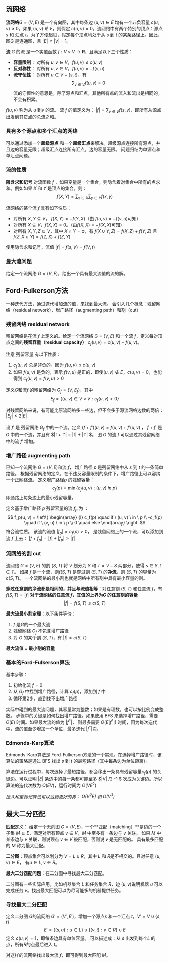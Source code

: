 

## 流网络

**流网络**$G = (V, E)$ 是一个有向图，其中每条边 $(u, v) \in E$ 均有一个非负容量 $c(u, v) \ge 0$。如果 $(u, v) \notin E$，则假定 $c(u, v) = 0$。流网络中有两个特别的顶点：源点 $s$ 和 汇点 $t$。为了方便起见，假定每个顶点均处于从 $s$ 到 $t$ 的某条路径上。因此，图$G$ 是连通图，且 $|E| \ge |V| - 1$。

**流**
$G$ 的流 是一个实值函数 $f: V \times V \to \boldsymbol{R}$，且满足以下三个性质：
- **容量限制**： 对所有 $u, v \in V$，$f(u, v) \le c(u, v)$
- **反对称性**： 对所有 $u, v \in V$，$f(u, v) = -f(v, u)$
- **流守恒性**： 对所有 $u \in V - \{s, t\}$，有 $$ \sum_{v \in V}{f(u, v)} = 0$$ 流的守恒性的意思是，除了源点和汇点，其他所有点的流入和流出是相同的，不会有积累。

$f(u, v)$ 称为从 $u$ 到$v$ 的流。 流 $f$ 的值定义为： $|f| = \sum_{v\in V}{f(s,v)}$，即所有从源点出发到其它点的总流之和。

### 具有多个源点和多个汇点的网络
可以通过添加一个**超级源点** 和一个**超级汇点**来解决。超级源点连接所有源点，并且边的容量无限；超级汇点连接所有汇点，边的容量无限。
问题归结为单源点和单汇点问题。

### 流的性质
**隐含求和记号**
对流函数 $f$ ，如果变量是一个集合，则隐含着对集合中所有的点求和。例如如果 $X$ 和 $Y$ 是顶点的集合，则：$$f(X, Y) = \sum_{x\in X}{\sum_{y\in Y}{f(x, y)}}$$

流网络的某个流 $f$ 具有如下性质：
- 对所有 $X, Y \subseteq V$， $f(X, Y) = -f(Y, X)$（由 $f(u,v) = -f(v, u)$可知）
- 对所有 $X \subseteq V$，$f(X, X) = 0$。（由$f(X, X) = -f(X, X)$可知）
- 对所有 $X, Y, Z \subseteq V$，其中 $X \cap Y = \emptyset$，有 $f(X \cup Y, Z) = f(X, Z) + f(Y, Z)$ 且 $f(Z, X \cup Y) = f(Z, X) + f(Z, Y)$

使用隐含求和记号，流值 $|f| = f(s, V) = f(V, t)$

### 最大流问题
给定一个流网络 $G=(V, E)$，给出一个具有最大流值的流的解。

## Ford-Fulkerson方法
一种迭代方法，通过迭代增加流的值，来找到最大流。
会引入几个概念：残留网络（residual network），增广路径（augmenting path）和割（cut）

### 残留网络 residual network
残留网络是在流 $f$ 上定义的。给定一个流网络 $G=(V, E)$ 和一个流 $f$，定义每对顶点之间的**残留容量（residual capacity）** $c_f(u,v) = c(u, v) - f(u, v)$。

注意 残留容量 有以下性质：
1. $c_f(u,v)$ 总是非负的。因为 $f(u, v) \le c(u, v)$
2. 如果 $f(u, v)$ 是负的，表示 $f(v, u)$ 是正的，即使$(u, v) \notin E$，$c(u, v) = 0$，也能得到 $c_f(u, v) = f(v, u) > 0$

定义$G$和流$f$ 的残留网络为 $G_f = (V, E_f)$，其中 $$ E_f = \{ (u, v) \in V \times V: c_f(u, v) > 0 \}$$

对残留网络来说，有可能比原流网络多一些边，但不会多于源流网络边数的两倍： $|E_f| \le 2|E|$

设 $f'$ 是 残留网络 $G_f$ 中的一个流。定义 $(f + f')(u, v) = f(u, v) + f'(u, v)$ ， $f + f'$ 是 $G$ 中的一个流，并且有 $|f + f'| = |f| + |f'| $。 图 $G$ 的流 $f$ 可以通过其残留网络中的流 $f'$ 增加。

### 增广路径 augmenting path
已知一个流网络 $G=(V, E)$和流 $f$， 增广路径 $p$ 是残留网络中从 $s$ 到 $t$ 的一条简单路径。
根据残留网络的定义，在不违反容量限制的条件下，增广路径上可以容纳一个正网络流。
定义增广路径$p$ 的残留容量：$$ c_f(p) = \min{\{c_f(u, v): (u, v) \ in \ p \}}$$ 即通路上每条边上的最小残留容量。

定义基于增广路径 $p$ 残留容量的流 $f_p$ 为 ：
$$ f_p(u, v) = \left\{ \begin{array} {l}
c_f(p)   \quad if \ (u, v) \ in \ p \\
-c_f(p)  \quad if \ (v, u) \ in \ p \\
0 \quad else
\end{array} \right .$$ 符合流性质。
该流的流值 $|f_p| = c_f(p) > 0$， 是残留网络上的一个流，可以添加到流 $f$ 上去： $|f+f_p| = |f|+|f_p| > |f|$

### 流网络的割 cut
流网络 $G=(V, E)$ 的割 $(S, T)$ 将 $V$ 划分为 $S$ 和 $T = V - S$ 两部分，使得 $s \in S, t \in T$。
如果 $f$ 是一个流，则$f(S, T)$ 是穿过割 $(S, T)$ 的**净流**。割 $(S, T)$ 的容量为 $c(S, T)$。
一个流网络的最小割也就是网络中所有割中具有最小容量的割。

**穿过任意割的净流都是相同的，并且与流值相等**：对任意割 $(S, T)$ 和任意流 $f$，有 $f(S, T) = |f|$
**对于流网络的任意流 $f$，其值的上界为$G$ 的任意割的容量** $$ |f| = f(S, T) \le c(S, T)$$

**最大流最小割定理**：以下条件等价：
1. $f$ 是$G$的一个最大流
2. 残留网络 $G_f$ 不包含增广路径
3. 对 $G$ 的某个割 $(S, T)$，有 $|f| = c(S, T)$

**最大流值 = 最小割的容量**


### 基本的Ford-Fulkerson算法

基本步骤：
1. 初始化流 $f = 0$
2. 从 $G_f$ 中找到增广路径，计算 $c_f(p)$，添加到 $f$ 中
3. 循环第2步，直到找不出增广路径

实际中碰到的最大流问题，其容量常为整数；如果是有理数，也可以按比例变成整数。
步骤中的关键是如何找出增广路径。如果使用 BFS 来选择增广路径，需要 $O(E)$ 时间。如果最大流的值为 $|f^* |$， 则最多需要 $O(E|f^* |)$ 时间，因为每次迭代中，流的值至少增加一个单位，最多迭代 $|f^* |$次。

### Edmonds-Karp算法
Edmonds-Karp算法是 Ford-Fulkerson方法的一个实现。在选择增广路径时，该算法的策略是通过 BFS 找出 $s$ 到 $t$ 的最短路径（其中每条边为单位距离）。

算法在运行过程中，每次选择了最短路径，都会移出一条具有残留容量$c_f(p)$ 的关键边。可以证明 $|E|$ 条边中的每一条都可能至多 $|V| /2 -1 $ 次成为关键边。所以算法的迭代次数为 $O(EV)$，运行时间为 $O(VE^2)$

_压入和重标记算法可以达到更好的界： $O(V^2E)$ 和 $O(V^3)$_


## 最大二分匹配

**匹配**定义： 给定一个无向图 $G=(V, E)$，一个**匹配（matching）**是边的一个子集 $M \subseteq E$，满足对所有顶点 $v \in V$，$M$ 中至多有一条边与 $v$ 关联。
如果 $M$ 中某条边与 $v$ 关联，则说顶点 $v \in V$ 被匹配，否则说 $v$ 是无匹配的。
具有最多匹配的 $M$ 称为最大匹配。

**二分图**：顶点集合可以划分为 $V = L \cup R$，其中 $L$ 和 $R$是不相交的。且对任意 $(u, v) \in E$， 有$u \in L, v \in R$。

**最大二分匹配问题**：在二分图中寻找最大二分匹配。

二分图有一些实际应用，比如机器集合 $L$ 和任务集合 $R$，边 $(u, v)$说明机器 $u$ 可以完成任务 $v$。找出最大匹配可以为尽可能多的机器提供任务。

### 寻找最大二分匹配
定义二分图 $G$的流网络 $G' = (V', E')$，增加一个源点$s$ 和一个汇点 $t$，$V' = V \cup \{s, t\}$
$$ E' = \{(s, u): u\in L\} \cup \{(v, t) : v \in R\} \cup E $$ 定义 $c(u, v) = 1$，即每条边具有单位容量。
可以描述成：从 $s$ 出发到每个$L$ 的点，所有$R$的点最后进入 $t$。

对这样的流网络找出最大流 $f$，即可得到最大匹配 $M$。
